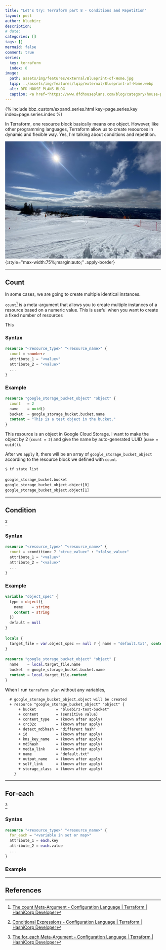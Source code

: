 ```yaml
---
title: "Let's try: Terraform part 8 - Conditions and Repetition"
layout: post
author: bluebirz
description:
# date:
categories: []
tags: []
mermaid: false
comment: true
series:
  key: terraform
  index: 8
image:
  path: assets/img/features/external/Blueprint-of-Home.jpg
  lqip: ../assets/img/features/lqip/external/Blueprint-of-Home.webp
  alt: DFD HOUSE PLANS BLOG
  caption: <a href="https://www.dfdhouseplans.com/blog/category/house-plans/">DFD HOUSE PLANS BLOG</a>
---
```


{% include bbz_custom/expand_series.html key=page.series.key index=page.series.index %}

In Terraform, one resource block basically means one object. However, like other programming languages, Terraform allow us to create resources in dynamic and flexible way. Yes, I'm talking about conditions and repetition.

![image](../assets/img/features/bluebirz/IMG_6642-are.jpg){:style="max-width:75%;margin:auto;" .apply-border}

---

## Count

In some cases, we are going to create multiple identical instances.

`count`[^count] is a meta-argument that allows you to create multiple instances of a resource based on a numeric value. This is useful when you want to create a fixed number of resources

This

### Syntax

```terraform
resource "<resource_type>" "<resource_name>" {
  count = <number>
  attribute_1 = "<value>"
  attribute_2 = "<value>"
  ...
}
```

### Example

```terraform
resource "google_storage_bucket_object" "object" {
  count   = 2
  name    = uuid()
  bucket  = google_storage_bucket.bucket.name
  content = "This is a test object in the bucket."
}
```

This resource is an object in Google Cloud Storage. I want to make the object by 2 (`count = 2`) and give the name by auto-generated UUID (`name = uuid()`).

After we `apply` it, there will be an array of `google_storage_bucket_object` according to the resource block we defined with `count`.

```sh
$ tf state list

google_storage_bucket.bucket
google_storage_bucket_object.object[0]
google_storage_bucket_object.object[1]
```

---

## Condition

[^condition]

### Syntax

```terraform
resource "<resource_type>" "<resource_name>" {
  count = <condition> ? "<true_value>" : "<false_value>"
  attribute_1 = "<value>"
  attribute_2 = "<value>"
  ...
}
```

### Example

```terraform
variable "object_spec" {
  type = object({
    name    = string
    content = string
  })
  default = null
}

locals {
  target_file = var.object_spec == null ? { name = "default.txt", content = "Default content" } : var.object_spec
}

resource "google_storage_bucket_object" "object" {
  name    = local.target_file.name
  bucket  = google_storage_bucket.bucket.name
  content = local.target_file.content
}
```

When I run `terraform plan` without any variables,

```text
  # google_storage_bucket_object.object will be created
  + resource "google_storage_bucket_object" "object" {
      + bucket         = "bluebirz-test-bucket"
      + content        = (sensitive value)
      + content_type   = (known after apply)
      + crc32c         = (known after apply)
      + detect_md5hash = "different hash"
      + id             = (known after apply)
      + kms_key_name   = (known after apply)
      + md5hash        = (known after apply)
      + media_link     = (known after apply)
      + name           = "default.txt"
      + output_name    = (known after apply)
      + self_link      = (known after apply)
      + storage_class  = (known after apply)
    }
```

---

## For-each

[^foreach]

### Syntax

```terraform
resource "<resource_type>" "<resource_name>" {
  for_each = "<variable in set or map>"
  attribute_1 = each.key
  attribute_2 = each.value
  ...
}
```

### Example

---

## References

[^foreach]: [The for_each Meta-Argument - Configuration Language \| Terraform \| HashiCorp Developer](https://developer.hashicorp.com/terraform/language/meta-arguments/for_each)
[^count]: [The count Meta-Argument - Configuration Language \| Terraform \| HashiCorp Developer](https://developer.hashicorp.com/terraform/language/meta-arguments/count)
[^condition]: [Conditional Expressions - Configuration Language \| Terraform \| HashiCorp Developer](https://developer.hashicorp.com/terraform/language/expressions/conditionals)
